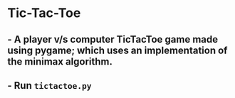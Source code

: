 # **Tic-Tac-Toe**

## **- A player v/s computer TicTacToe game made using pygame; which uses an implementation of the minimax algorithm.**
## **- Run ``tictactoe.py``**